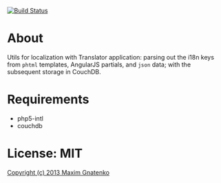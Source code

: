 [![Build Status](https://travis-ci.org/Magomogo/translator-utils.png)](https://travis-ci.org/Magomogo/translator-utils)

# About

Utils for localization with Translator application: parsing out the i18n keys from `phtml`
templates, AngularJS partials, and `json` data; with the subsequent storage in CouchDB.

# Requirements

* php5-intl
* couchdb

# License: MIT

[Copyright (c) 2013 Maxim Gnatenko](http://opensource.org/licenses/MIT)
